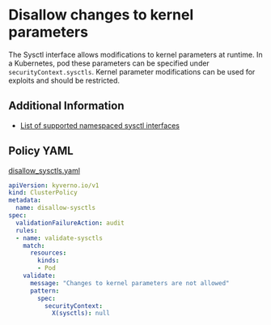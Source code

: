 # Disallow changes to kernel parameters

The Sysctl interface allows modifications to kernel parameters at runtime. In a Kubernetes, pod these parameters can be specified under `securityContext.sysctls`. Kernel parameter modifications can be used for exploits and should be restricted.

## Additional Information

* [List of supported namespaced sysctl interfaces](https://kubernetes.io/docs/tasks/administer-cluster/sysctl-cluster/)

## Policy YAML

[disallow_sysctls.yaml](best_practices/disallow_sysctls.yaml)

````yaml
apiVersion: kyverno.io/v1
kind: ClusterPolicy
metadata:
  name: disallow-sysctls
spec:
  validationFailureAction: audit
  rules:
  - name: validate-sysctls
    match:
      resources:
        kinds:
        - Pod
    validate:
      message: "Changes to kernel parameters are not allowed"
      pattern:
        spec:
          securityContext:
            X(sysctls): null
````
